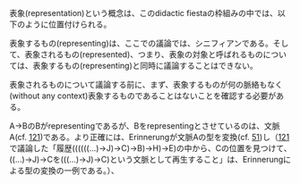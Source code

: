表象(representation)という概念は、このdidactic fiestaの枠組みの中では、以下のように位置付けられる。

表象するもの(representing)は、ここでの議論では、シニフィアンである。そして、表象されるもの(represented)、つまり、表象の対象と呼ばれるものについては、表象するもの(representing)と同時に議論することはできない。

表象されるものについて議論する前に、まず、表象するものが何の脈絡もなく(without any context)表象するものであることはないことを確認する必要がある。

A->BのBがrepresentingであるが、Bをrepresentingとさせているのは、文脈A(cf. [121](121.md))である。より正確には、Erinnerungが文脈Aの型を変換(cf. [51](051.md))し（[121](121.md)で議論した「履歴((((((...)->J)->C)->B)->H)->E)の中から、Cの位置を見つけて、((...)->J)->Cを(((...)->J)->C)という文脈として再生すること」は、Erinnerungによる型の変換の一例である。）、
